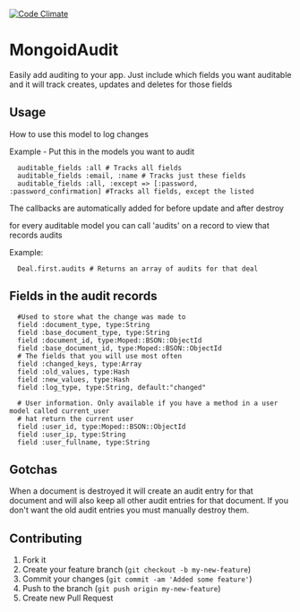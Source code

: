 [![Code Climate](https://codeclimate.com/badge.png)](https://codeclimate.com/github/BaseCampOps/mongoid_audit)

# MongoidAudit

Easily add auditing to your app. Just include which fields you want auditable and it will track creates, updates and deletes for those fields


## Usage

How to use this model to log changes

Example - Put this in the models you want to audit

      auditable_fields :all # Tracks all fields
      auditable_fields :email, :name # Tracks just these fields
      auditable_fields :all, :except => [:password, :password_confirmation] #Tracks all fields, except the listed

The callbacks are automatically added for before update and after destroy


for every auditable model you can call 'audits' on a record to view that records audits

Example: 

      Deal.first.audits # Returns an array of audits for that deal
      
## Fields in the audit records

      #Used to store what the change was made to 
      field :document_type, type:String
      field :base_document_type, type:String
      field :document_id, type:Moped::BSON::ObjectId
      field :base_document_id, type:Moped::BSON::ObjectId
      # The fields that you will use most often
      field :changed_keys, type:Array
      field :old_values, type:Hash
      field :new_values, type:Hash
      field :log_type, type:String, default:"changed"
      
      # User information. Only available if you have a method in a user model called current_user 
      # hat return the current user
      field :user_id, type:Moped::BSON::ObjectId
      field :user_ip, type:String
      field :user_fullname, type:String
      
## Gotchas

When a document is destroyed it will create an audit entry for that document and will also keep all other audit entries
for that document. If you don't want the old audit entries you must manually destroy them.


## Contributing

1. Fork it
2. Create your feature branch (`git checkout -b my-new-feature`)
3. Commit your changes (`git commit -am 'Added some feature'`)
4. Push to the branch (`git push origin my-new-feature`)
5. Create new Pull Request
